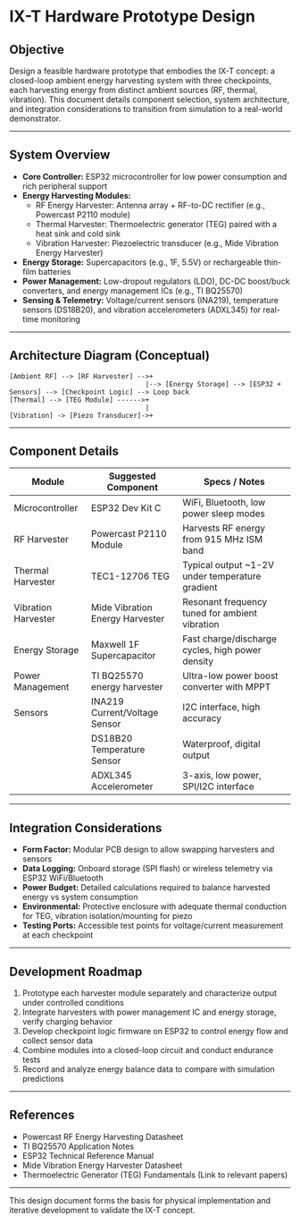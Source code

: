 # IX-T Hardware Prototype Design

## Objective

Design a feasible hardware prototype that embodies the IX-T concept: a closed-loop ambient energy harvesting system with three checkpoints, each harvesting energy from distinct ambient sources (RF, thermal, vibration). This document details component selection, system architecture, and integration considerations to transition from simulation to a real-world demonstrator.

---

## System Overview

- **Core Controller:** ESP32 microcontroller for low power consumption and rich peripheral support  
- **Energy Harvesting Modules:**  
  - RF Energy Harvester: Antenna array + RF-to-DC rectifier (e.g., Powercast P2110 module)  
  - Thermal Harvester: Thermoelectric generator (TEG) paired with a heat sink and cold sink  
  - Vibration Harvester: Piezoelectric transducer (e.g., Mide Vibration Energy Harvester)  
- **Energy Storage:** Supercapacitors (e.g., 1F, 5.5V) or rechargeable thin-film batteries  
- **Power Management:** Low-dropout regulators (LDO), DC-DC boost/buck converters, and energy management ICs (e.g., TI BQ25570)  
- **Sensing & Telemetry:** Voltage/current sensors (INA219), temperature sensors (DS18B20), and vibration accelerometers (ADXL345) for real-time monitoring  

---

## Architecture Diagram (Conceptual)

```
[Ambient RF] --> [RF Harvester] -->+   
                                  |--> [Energy Storage] --> [ESP32 + Sensors] --> [Checkpoint Logic] --> Loop back  
[Thermal] --> [TEG Module] ------>+   
                                  |  
[Vibration] -> [Piezo Transducer]->+
```

---

## Component Details

| Module           | Suggested Component           | Specs / Notes                                 |
|------------------|------------------------------|-----------------------------------------------|
| Microcontroller  | ESP32 Dev Kit C              | WiFi, Bluetooth, low power sleep modes       |
| RF Harvester     | Powercast P2110 Module       | Harvests RF energy from 915 MHz ISM band     |
| Thermal Harvester | TEC1-12706 TEG              | Typical output ~1-2V under temperature gradient |
| Vibration Harvester | Mide Vibration Energy Harvester | Resonant frequency tuned for ambient vibration |
| Energy Storage   | Maxwell 1F Supercapacitor    | Fast charge/discharge cycles, high power density |
| Power Management | TI BQ25570 energy harvester  | Ultra-low power boost converter with MPPT    |
| Sensors          | INA219 Current/Voltage Sensor | I2C interface, high accuracy                   |
|                  | DS18B20 Temperature Sensor   | Waterproof, digital output                      |
|                  | ADXL345 Accelerometer        | 3-axis, low power, SPI/I2C interface           |

---

## Integration Considerations

- **Form Factor:** Modular PCB design to allow swapping harvesters and sensors  
- **Data Logging:** Onboard storage (SPI flash) or wireless telemetry via ESP32 WiFi/Bluetooth  
- **Power Budget:** Detailed calculations required to balance harvested energy vs system consumption  
- **Environmental:** Protective enclosure with adequate thermal conduction for TEG, vibration isolation/mounting for piezo  
- **Testing Ports:** Accessible test points for voltage/current measurement at each checkpoint  

---

## Development Roadmap

1. Prototype each harvester module separately and characterize output under controlled conditions  
2. Integrate harvesters with power management IC and energy storage, verify charging behavior  
3. Develop checkpoint logic firmware on ESP32 to control energy flow and collect sensor data  
4. Combine modules into a closed-loop circuit and conduct endurance tests  
5. Record and analyze energy balance data to compare with simulation predictions  

---

## References

- Powercast RF Energy Harvesting Datasheet  
- TI BQ25570 Application Notes  
- ESP32 Technical Reference Manual  
- Mide Vibration Energy Harvester Datasheet  
- Thermoelectric Generator (TEG) Fundamentals (Link to relevant papers)

---

This design document forms the basis for physical implementation and iterative development to validate the IX-T concept.

